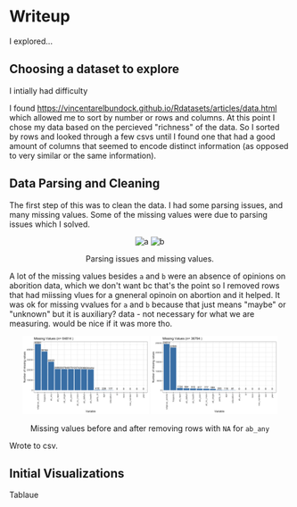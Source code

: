 # Writeup

I explored...

## Choosing a dataset to explore

I intially had difficulty 

I found https://vincentarelbundock.github.io/Rdatasets/articles/data.html which allowed me to sort by number or rows and columns. At this point I chose my data based on the percieved "richness" of the data. So I sorted by rows and looked through a few csvs until I found one that had a good amount of columns that seemed to encode distinct information (as opposed to very similar or the same information).

## Data Parsing and Cleaning

The first step of this was to clean the data. I had some parsing issues, and many missing values. Some of the missing values were due to parsing issues which I solved.

<div align="center">
  <img height="300" alt="a" src="https://user-images.githubusercontent.com/53503018/136717881-14b7d002-cada-4171-ad32-cdaab5aa4298.png">
  <img height="300" alt="b" src="https://user-images.githubusercontent.com/53503018/136717883-aa207ceb-00b2-4259-bd9d-8323d594e036.png">
  <p>Parsing issues and missing values.</p>
</div>

A lot of the missing values besides `a` and `b` were an absence of opinions on aborition data, which we don't want bc that's the point so I removed rows that had miissing vlues for a gneneral opinoin on abortion and it helped. It was ok for missing vvalues for `a` and `b` because that just means "maybe" or "unknown" but it is auxiliary? data - not necessary for what we are measuring. would be nice if it was more tho.

<div align="center">
  <img width="45%" alt="d" src="./img/missing_na_a.png">
  <img width="45%" alt="e" src="./img/missing_na_b.png">

  <p>Missing values before and after removing rows with <code>NA</code> for <code>ab_any</code></p>
</div>

Wrote to csv.

## Initial Visualizations

Tablaue
